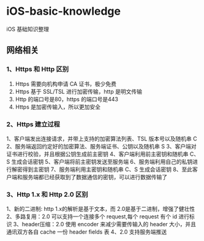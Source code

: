 # iOS-basic-knowledge
iOS 基础知识整理

## 网络相关
### 1、Https 和 Http 区别
1. Https 需要向机构申请 CA 证书，极少免费
2. Https 基于 SSL/TSL 进行加密传输，http 是明文传输
3. Http 的端口号是80，https 的端口号是443
4. Https 是加密传输入，所以更加安全

### 2、Https 建立过程
1、客户端发出连接请求，并带上支持的加密算法列表、TSL 版本号以及随机串 C
2、服务端返回约定好的加密算法、服务端证书、公钥以及随机串 S
3、客户端对证书进行校验，并且根据公钥生成前主密钥
4、客户端利用前主密钥和随机串 C、S 生成会话密钥
5、客户端将前主密钥发送至服务端
6、服务端利用自己的私钥进行解密得到主密钥
7、服务端利用主密钥和随机串 C、S 生成会话密钥
8、至此客户端和服务端都已经获取到了数据通信的密钥，可以进行数据传输了

### 3、Http 1.x 和 Http 2.0 区别
1、新的二进制: http 1.x的解析是基于文本，而 2.0是基于二进制，增强了健壮性
2、多路复用：2.0 可以支持一个连接多个 request,每个 request 有个 id 进行标识
3、header压缩：2.0 使用 encoder 来减少需要传输入的 header 大小，并且通讯双方各自 cache 一份 header fields 表
4、2.0 支持服务端推送
